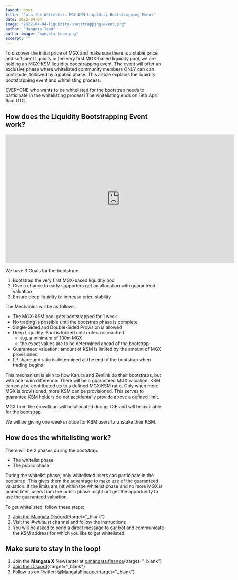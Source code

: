 ```yaml
---
layout: post
title: "Join the Whitelist: MGX-KSM Liquidity Bootstrapping Event"
date: 2022-04-04
image: "2022-04-04-liquidity-bootstrapping-event.png"
author: "Mangata Team"
author-image: "mangata-team.png"
excerpt: ""
---
```


To discover the initial price of MGX and make sure there is a stable price and sufficient liquidity in the very first MGX-based liquidity pool, we are holding an MGX-KSM liquidity bootstrapping event. The event will offer an exclusive phase where whitelisted community members ONLY can can contribute, followed by a public phase. This article explains the liquidity bootstrapping event and whitelisting process.

EVERYONE who wants to be whitelisted for the bootstrap needs to participate in the whitelisting process! The whitelisting ends on 19th April 6am UTC.

## How does the Liquidity Bootstrapping Event work?

<iframe width="720" height="405" src="https://www.youtube.com/embed/oFOPX4UDGiI" title="YouTube video player" frameborder="0" allow="accelerometer; autoplay; clipboard-write; encrypted-media; gyroscope; picture-in-picture" allowfullscreen></iframe>


We have 3 Goals for the bootstrap:
1. Bootstrap the very first MGX-based liquidity pool
2. Give a chance to early supporters get an allocation with guaranteed valuation
3. Ensure deep liquidity to increase price stability

The Mechanics will be as follows:

- The MGX-KSM pool gets bootstrapped for 1 week
- No trading is possible until the bootstrap phase is complete
- Single-Sided and Double-Sided Provision is allowed
- Deep Liquidity: Pool is locked until criteria is reached
    - e.g. a minimum of 100m MGX
    - the exact values are to be determined ahead of the bootstrap
- Guaranteed valuation: amount of KSM is limited by the amount of MGX provisioned
- LP share and ratio is determined at the end of the bootstrap when trading begins

This mechanism is akin to how Karura and Zenlink do their bootstraps, but with one main difference: There will be a guaranteed MGX valuation. KSM can only be contributed up to a defined MGX:KSM ratio. Only when more MGX is provisioned, more KSM can be provisioned. This serves to guarantee KSM holders do not accidentally provide above a defined limit.

MGX from the crowdloan will be allocated during TGE and will be available for the bootstrap.

We will be giving one weeks notice for KSM users to unstake their KSM.

## How does the whitelisting work?

There will be 2 phases during the bootstrap:
- The whitelist phase
- The public phase

During the whitelist phase, only whitelisted users can participate in the bootstrap. This gives them the advantage to make use of the guaranteed valuation. If the limits are hit within the whitelist phase and no more MGX is added later, users from the public phase might not get the opportunity to use the guaranteed valuation.

To get whitelisted, follow these steps:
1. [Join the Mangata Discord](https://discord.gg/mangata){:target="\_blank"}
2. Visit the *#whitelist* channel and follow the instructions
3. You will be asked to send a direct message to our bot and communicate the KSM address for which you like to get whitelisted.

## Make sure to stay in the loop!
1. Join the **Mangata X** Newsletter at [x.mangata.finance](https://x.mangata.finance/){:target="\_blank"}
2. [Join the Discord](https://discord.gg/mangata){:target="\_blank"}
3. Follow us on Twitter: [@MangataFinance](https://twitter.com/MangataFinance){:target="\_blank"}

